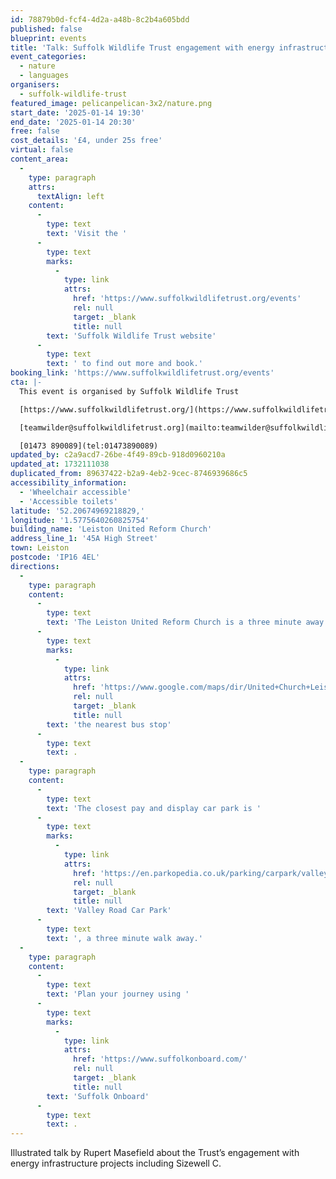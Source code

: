 ```yaml
---
id: 78879b0d-fcf4-4d2a-a48b-8c2b4a605bdd
published: false
blueprint: events
title: 'Talk: Suffolk Wildlife Trust engagement with energy infrastructure projects (Duplicated)'
event_categories:
  - nature
  - languages
organisers:
  - suffolk-wildlife-trust
featured_image: pelicanpelican-3x2/nature.png
start_date: '2025-01-14 19:30'
end_date: '2025-01-14 20:30'
free: false
cost_details: '£4, under 25s free'
virtual: false
content_area:
  -
    type: paragraph
    attrs:
      textAlign: left
    content:
      -
        type: text
        text: 'Visit the '
      -
        type: text
        marks:
          -
            type: link
            attrs:
              href: 'https://www.suffolkwildlifetrust.org/events'
              rel: null
              target: _blank
              title: null
        text: 'Suffolk Wildlife Trust website'
      -
        type: text
        text: ' to find out more and book.'
booking_link: 'https://www.suffolkwildlifetrust.org/events'
cta: |-
  This event is organised by Suffolk Wildlife Trust

  [https://www.suffolkwildlifetrust.org/](https://www.suffolkwildlifetrust.org/)

  [teamwilder@suffolkwildlifetrust.org](mailto:teamwilder@suffolkwildlifetrust.org)

  [01473 890089](tel:01473890089)
updated_by: c2a9acd7-26be-4f49-89cb-918d0960210a
updated_at: 1732111038
duplicated_from: 89637422-b2a9-4eb2-9cec-8746939686c5
accessibility_information:
  - 'Wheelchair accessible'
  - 'Accessible toilets'
latitude: '52.20674969218829,'
longitude: '1.5775640260825754'
building_name: 'Leiston United Reform Church'
address_line_1: '45A High Street'
town: Leiston
postcode: 'IP16 4EL'
directions:
  -
    type: paragraph
    content:
      -
        type: text
        text: 'The Leiston United Reform Church is a three minute away from '
      -
        type: text
        marks:
          -
            type: link
            attrs:
              href: 'https://www.google.com/maps/dir/United+Church+Leiston/Library,+Leiston+IP16+4ES/@52.2072535,1.5742794,17z/data=!3m1!4b1!4m14!4m13!1m5!1m1!1s0x47da27921eb00b9d:0x3426b13c29653f09!2m2!1d1.5775167!2d52.2065932!1m5!1m1!1s0x47da2791fcf026bb:0x9ce184d59d19ae23!2m2!1d1.576197!2d52.207821!3e2?entry=ttu&g_ep=EgoyMDI0MTExNy4wIKXMDSoASAFQAw%3D%3D'
              rel: null
              target: _blank
              title: null
        text: 'the nearest bus stop'
      -
        type: text
        text: .
  -
    type: paragraph
    content:
      -
        type: text
        text: 'The closest pay and display car park is '
      -
        type: text
        marks:
          -
            type: link
            attrs:
              href: 'https://en.parkopedia.co.uk/parking/carpark/valley_road/ip16/leiston/?arriving=202411201400&leaving=202411201600'
              rel: null
              target: _blank
              title: null
        text: 'Valley Road Car Park'
      -
        type: text
        text: ', a three minute walk away.'
  -
    type: paragraph
    content:
      -
        type: text
        text: 'Plan your journey using '
      -
        type: text
        marks:
          -
            type: link
            attrs:
              href: 'https://www.suffolkonboard.com/'
              rel: null
              target: _blank
              title: null
        text: 'Suffolk Onboard'
      -
        type: text
        text: .
---
```

Illustrated talk by Rupert Masefield about the Trust’s engagement with energy infrastructure projects including Sizewell C.